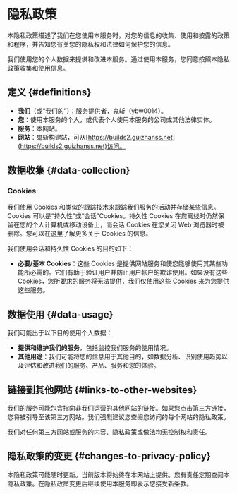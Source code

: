 # 隐私政策

本隐私政策描述了我们在您使用本服务时，对您的信息的收集、使用和披露的政策和程序，并告知您有关您的隐私权和法律如何保护您的信息。

我们使用您的个人数据来提供和改进本服务。通过使用本服务，您同意按照本隐私政策收集和使用信息。

## 定义 {#definitions}

- **我们**（或“我们的”）：服务提供者，鬼斩（ybw0014）。
- **您**：使用本服务的个人，或代表个人使用本服务的公司或其他法律实体。
- **服务**：本网站。
- **网站**：鬼斩构建站，可从[https://builds2.guizhanss.net](https://builds2.guizhanss.net)访问。

## 数据收集 {#data-collection}

### Cookies

我们使用 Cookies 和类似的跟踪技术来跟踪我们服务的活动并存储某些信息。Cookies 可以是“持久性”或“会话”Cookies。持久性 Cookies 在您离线时仍然保留在您的个人计算机或移动设备上，而会话 Cookies 在您关闭 Web 浏览器时被删除。您可以在[这里](https://www.cookiesandyou.com/)了解更多关于 Cookies 的信息。

我们使用会话和持久性 Cookies 的目的如下：

- **必要/基本 Cookies**：这些 Cookies 是提供网站服务和使您能够使用其某些功能所必需的。它们有助于验证用户并防止用户帐户的欺诈使用。如果没有这些 Cookies，您所要求的服务将无法提供，我们仅使用这些 Cookies 来为您提供这些服务。

## 数据使用 {#data-usage}

我们可能出于以下目的使用个人数据：

- **提供和维护我们的服务**，包括监控我们服务的使用情况。
- **其他用途**：我们可能将您的信息用于其他目的，如数据分析、识别使用趋势以及评估和改进我们的服务、产品、服务和您的体验。

## 链接到其他网站 {#links-to-other-websites}

我们的服务可能包含指向非我们运营的其他网站的链接。如果您点击第三方链接，您将被引导至该第三方网站。我们强烈建议您查阅您访问的每个网站的隐私政策。

我们对任何第三方网站或服务的内容、隐私政策或做法均无控制权和责任。

## 隐私政策的变更 {#changes-to-privacy-policy}

本隐私政策可能随时更新。当前版本将始终在本网站上提供。您有责任定期查阅本隐私政策。在隐私政策变更后继续使用本服务即表示您接受新条款。
